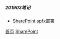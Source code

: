 ##### 201903笔记

* [SharePoint spfx部署](201903001.md)



[首页](../../../README.md)  [SharePoint](../SharePoint.md)
